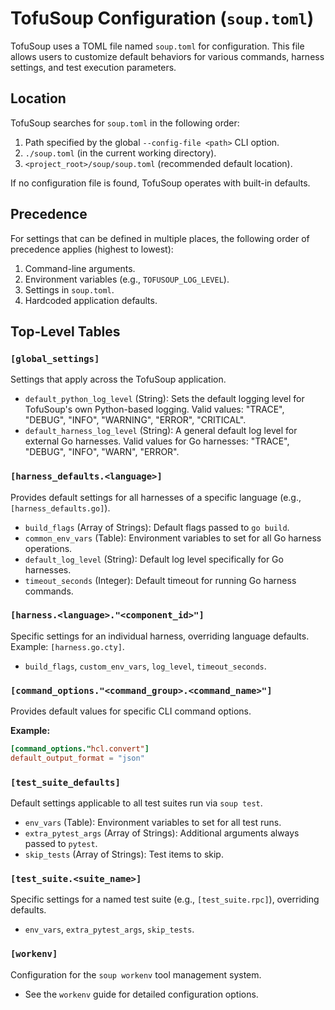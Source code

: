 # TofuSoup Configuration (`soup.toml`)

TofuSoup uses a TOML file named `soup.toml` for configuration. This file allows users to customize default behaviors for various commands, harness settings, and test execution parameters.

## Location

TofuSoup searches for `soup.toml` in the following order:
1.  Path specified by the global `--config-file <path>` CLI option.
2.  `./soup.toml` (in the current working directory).
3.  `<project_root>/soup/soup.toml` (recommended default location).

If no configuration file is found, TofuSoup operates with built-in defaults.

## Precedence

For settings that can be defined in multiple places, the following order of precedence applies (highest to lowest):
1.  Command-line arguments.
2.  Environment variables (e.g., `TOFUSOUP_LOG_LEVEL`).
3.  Settings in `soup.toml`.
4.  Hardcoded application defaults.

## Top-Level Tables

### `[global_settings]`

Settings that apply across the TofuSoup application.

-   `default_python_log_level` (String): Sets the default logging level for TofuSoup's own Python-based logging. Valid values: "TRACE", "DEBUG", "INFO", "WARNING", "ERROR", "CRITICAL".
-   `default_harness_log_level` (String): A general default log level for external Go harnesses. Valid values for Go harnesses: "TRACE", "DEBUG", "INFO", "WARN", "ERROR".

### `[harness_defaults.<language>]`

Provides default settings for all harnesses of a specific language (e.g., `[harness_defaults.go]`).

-   `build_flags` (Array of Strings): Default flags passed to `go build`.
-   `common_env_vars` (Table): Environment variables to set for all Go harness operations.
-   `default_log_level` (String): Default log level specifically for Go harnesses.
-   `timeout_seconds` (Integer): Default timeout for running Go harness commands.

### `[harness.<language>."<component_id>"]`

Specific settings for an individual harness, overriding language defaults. Example: `[harness.go.cty]`.

-   `build_flags`, `custom_env_vars`, `log_level`, `timeout_seconds`.

### `[command_options."<command_group>.<command_name>"]`

Provides default values for specific CLI command options.

**Example:**
```toml
[command_options."hcl.convert"]
default_output_format = "json"
```

### `[test_suite_defaults]`

Default settings applicable to all test suites run via `soup test`.

-   `env_vars` (Table): Environment variables to set for all test runs.
-   `extra_pytest_args` (Array of Strings): Additional arguments always passed to `pytest`.
-   `skip_tests` (Array of Strings): Test items to skip.

### `[test_suite.<suite_name>]`

Specific settings for a named test suite (e.g., `[test_suite.rpc]`), overriding defaults.

-   `env_vars`, `extra_pytest_args`, `skip_tests`.

### `[workenv]`

Configuration for the `soup workenv` tool management system.

-   See the `workenv` guide for detailed configuration options.
